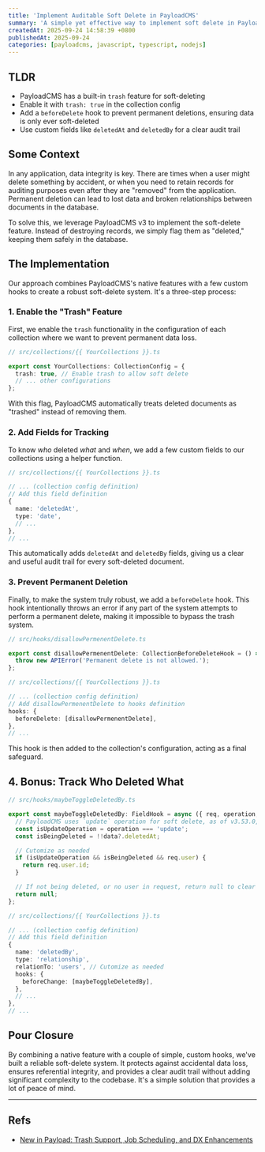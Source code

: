 ```yaml
---
title: 'Implement Auditable Soft Delete in PayloadCMS'
summary: 'A simple yet effective way to implement soft delete in PayloadCMS, ensuring data integrity and auditability.'
createdAt: 2025-09-24 14:58:39 +0800
publishedAt: 2025-09-24
categories: [payloadcms, javascript, typescript, nodejs]
---
```


## TLDR

- PayloadCMS has a built-in `trash` feature for soft-deleting
- Enable it with `trash: true` in the collection config
- Add a `beforeDelete` hook to prevent permanent deletions, ensuring data is only ever soft-deleted
- Use custom fields like `deletedAt` and `deletedBy` for a clear audit trail

## Some Context

In any application, data integrity is key. There are times when a user might delete something by accident, or when you need to retain records for auditing purposes even after they are "removed" from the application. Permanent deletion can lead to lost data and broken relationships between documents in the database.

To solve this, we leverage PayloadCMS v3 to implement the soft-delete feature. Instead of destroying records, we simply flag them as "deleted," keeping them safely in the database.

## The Implementation

Our approach combines PayloadCMS's native features with a few custom hooks to create a robust soft-delete system. It's a three-step process:

### 1. Enable the "Trash" Feature

First, we enable the `trash` functionality in the configuration of each collection where we want to prevent permanent data loss.

```typescript
// src/collections/{{ YourCollections }}.ts

export const YourCollections: CollectionConfig = {
  trash: true, // Enable trash to allow soft delete
  // ... other configurations
};
```

With this flag, PayloadCMS automatically treats deleted documents as "trashed" instead of removing them.

### 2. Add Fields for Tracking

To know _who_ deleted _what_ and _when_, we add a few custom fields to our collections using a helper function.

```typescript
// src/collections/{{ YourCollections }}.ts

// ... (collection config definition)
// Add this field definition
{
  name: 'deletedAt',
  type: 'date',
  // ...
},
// ...
```

This automatically adds `deletedAt` and `deletedBy` fields, giving us a clear and useful audit trail for every soft-deleted document.

### 3. Prevent Permanent Deletion

Finally, to make the system truly robust, we add a `beforeDelete` hook. This hook intentionally throws an error if any part of the system attempts to perform a permanent delete, making it impossible to bypass the trash system.

```typescript
// src/hooks/disallowPermenentDelete.ts

export const disallowPermenentDelete: CollectionBeforeDeleteHook = () => {
  throw new APIError('Permanent delete is not allowed.');
};
```

```typescript
// src/collections/{{ YourCollections }}.ts

// ... (collection config definition)
// Add disallowPermenentDelete to hooks definition
hooks: {
  beforeDelete: [disallowPermenentDelete],
},
// ...
```

This hook is then added to the collection's configuration, acting as a final safeguard.

## 4. Bonus: Track Who Deleted What

```typescript
// src/hooks/maybeToggleDeletedBy.ts

export const maybeToggleDeletedBy: FieldHook = async ({ req, operation, data }) => {
  // PayloadCMS uses `update` operation for soft delete, as of v3.53.0, so we check for that
  const isUpdateOperation = operation === 'update';
  const isBeingDeleted = !!data?.deletedAt;

  // Cutomize as needed
  if (isUpdateOperation && isBeingDeleted && req.user) {
    return req.user.id;
  }

  // If not being deleted, or no user in request, return null to clear the field
  return null;
};
```

```typescript
// src/collections/{{ YourCollections }}.ts

// ... (collection config definition)
// Add this field definition
{
  name: 'deletedBy',
  type: 'relationship',
  relationTo: 'users', // Cutomize as needed
  hooks: {
    beforeChange: [maybeToggleDeletedBy],
  },
  // ...
},
// ...
```

## Pour Closure

By combining a native feature with a couple of simple, custom hooks, we've built a reliable soft-delete system. It protects against accidental data loss, ensures referential integrity, and provides a clear audit trail without adding significant complexity to the codebase. It's a simple solution that provides a lot of peace of mind.

---

## Refs

- [New in Payload: Trash Support, Job Scheduling, and DX Enhancements](https://payloadcms.com/posts/releases/new-in-payload-trash-support-job-scheduling-and-dx-enhancements)
